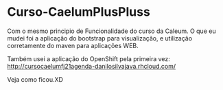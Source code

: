 # Curso-CaelumPlusPluss
Com o mesmo principio de Funcionalidade do curso da Caleum. 
O que eu mudei foi a aplicação do bootstrap para visualização, e
utilização corretamente do maven para aplicações WEB.


Também usei a aplicação do OpenShift pela primeira vez:
http://cursocaelumfj21agenda-danilosilvajava.rhcloud.com/

Veja como ficou.XD
